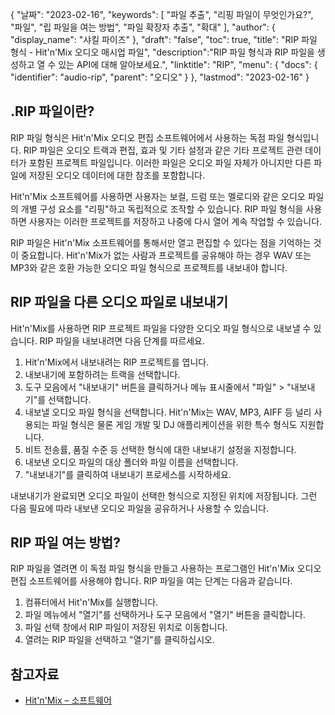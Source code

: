 {
"날짜": "2023-02-16",
  "keywords": [
"파일 추출",
"리핑 파일이 무엇인가요?",
"파일",
"립 파일을 여는 방법",
"파일 확장자 추출",
"확대"
],
  "author": {
"display_name": "샤킬 파이즈"
},
"draft": "false",
"toc": true,
"title": "RIP 파일 형식 - Hit'n'Mix 오디오 매시업 파일",
  "description":"RIP 파일 형식과 RIP 파일을 생성하고 열 수 있는 API에 대해 알아보세요.",
"linktitle": "RIP",
  "menu": {
    "docs": {
      "identifier": "audio-rip",
"parent": "오디오"
}
},
"lastmod": "2023-02-16"
}

## .RIP 파일이란?

RIP 파일 형식은 Hit'n'Mix 오디오 편집 소프트웨어에서 사용하는 독점 파일 형식입니다. RIP 파일은 오디오 트랙과 편집, 효과 및 기타 설정과 같은 기타 프로젝트 관련 데이터가 포함된 프로젝트 파일입니다. 이러한 파일은 오디오 파일 자체가 아니지만 다른 파일에 저장된 오디오 데이터에 대한 참조를 포함합니다.

Hit'n'Mix 소프트웨어를 사용하면 사용자는 보컬, 드럼 또는 멜로디와 같은 오디오 파일의 개별 구성 요소를 "리핑"하고 독립적으로 조작할 수 있습니다. RIP 파일 형식을 사용하면 사용자는 이러한 프로젝트를 저장하고 나중에 다시 열어 계속 작업할 수 있습니다.

RIP 파일은 Hit'n'Mix 소프트웨어를 통해서만 열고 편집할 수 있다는 점을 기억하는 것이 중요합니다. Hit'n'Mix가 없는 사람과 프로젝트를 공유해야 하는 경우 WAV 또는 MP3와 같은 호환 가능한 오디오 파일 형식으로 프로젝트를 내보내야 합니다.

## RIP 파일을 다른 오디오 파일로 내보내기

Hit'n'Mix를 사용하면 RIP 프로젝트 파일을 다양한 오디오 파일 형식으로 내보낼 수 있습니다. RIP 파일을 내보내려면 다음 단계를 따르세요.

1. Hit'n'Mix에서 내보내려는 RIP 프로젝트를 엽니다.
2. 내보내기에 포함하려는 트랙을 선택합니다.
3. 도구 모음에서 "내보내기" 버튼을 클릭하거나 메뉴 표시줄에서 "파일" > "내보내기"를 선택합니다.
4. 내보낼 오디오 파일 형식을 선택합니다. Hit'n'Mix는 WAV, MP3, AIFF 등 널리 사용되는 파일 형식은 물론 게임 개발 및 DJ 애플리케이션을 위한 특수 형식도 지원합니다.
5. 비트 전송률, 품질 수준 등 선택한 형식에 대한 내보내기 설정을 지정합니다.
6. 내보낸 오디오 파일의 대상 폴더와 파일 이름을 선택합니다.
7. "내보내기"를 클릭하여 내보내기 프로세스를 시작하세요.

내보내기가 완료되면 오디오 파일이 선택한 형식으로 지정된 위치에 저장됩니다. 그런 다음 필요에 따라 내보낸 오디오 파일을 공유하거나 사용할 수 있습니다.

## RIP 파일 여는 방법?

RIP 파일을 열려면 이 독점 파일 형식을 만들고 사용하는 프로그램인 Hit'n'Mix 오디오 편집 소프트웨어를 사용해야 합니다. RIP 파일을 여는 단계는 다음과 같습니다.

1. 컴퓨터에서 Hit'n'Mix를 실행합니다.
2. 파일 메뉴에서 "열기"를 선택하거나 도구 모음에서 "열기" 버튼을 클릭합니다.
3. 파일 선택 창에서 RIP 파일이 저장된 위치로 이동합니다.
4. 열려는 RIP 파일을 선택하고 "열기"를 클릭하십시오.

## 참고자료
* [Hit'n'Mix – 소프트웨어](https://hitnmix.com/)

